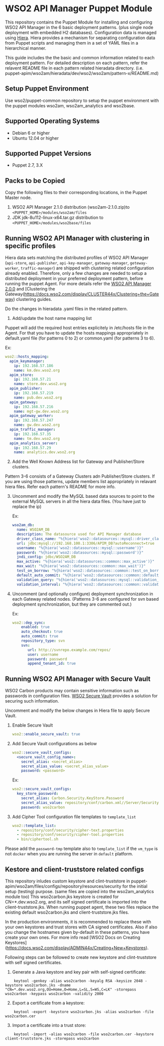 # WSO2 API Manager Puppet Module

This repository contains the Puppet Module for installing and configuring WSO2 API Manager in the 6 basic deployment patterns. (plus single node deployment with embedded H2 databases). Configuration data is managed using [Hiera](http://docs.puppetlabs.com/hiera/1/). Hiera provides a mechanism for separating configuration data from Puppet scripts and managing them in a set of YAML files in a hierarchical manner.

This guide includes the the basic and common information related to each deployment pattern. For detailed description on each pattern, refer the relavent README file in each pattern related hieradata directory. (i.e. puppet-apim/wso2am/hieradata/dev/wso2/wso2am/pattern-x/README.md) 

## Setup Puppet Environment

Use wso2/puppet-common repository to setup the puppet environment with the puppet modules wso2am, wso2am_analytics and wso2base.

## Supported Operating Systems

- Debian 6 or higher
- Ubuntu 12.04 or higher

## Supported Puppet Versions

- Puppet 2.7, 3.X

## Packs to be Copied

Copy the following files to their corresponding locations, in the Puppet Master node.

1. WSO2 API Manager 2.1.0 distribution (wso2am-2.1.0.zip)to `<PUPPET_HOME>/modules/wso2am/files`
2. JDK jdk-8u112-linux-x64.tar.gz distribution to `<PUPPET_HOME>/modules/wso2base/files`

## Running WSO2 API Manager with clustering in specific profiles

Hiera data sets matching the distributed profiles of WSO2 API Manager (`api-store`, `api-publisher`, `api-key-manager`, `gateway-manager`, `geteway-worker`, `traffic-manager`) are shipped with clustering related configuration already enabled. Therefore, only a few changes are needed to setup a distributed deployment in your preferred deployment pattern, before running the puppet Agent. For more details refer the [WSO2 API Manager 2.0.0](https://docs.wso2.com/display/CLUSTER44x/Clustering+API+Manager+2.0.0) and [Clustering the Gateway(https://docs.wso2.com/display/CLUSTER44x/Clustering+the+Gateway) clustering guides.

Do the changes in hieradata .yaml files in the related pattern.

1. Add/update the host name mapping list

Puppet will add the required host entries explicitely in /etc/hosts file in the Agent. For that you have to update the hosts mappings appropriately in default.yaml file (for patterns 0 to 2) or common.yaml (for patterns 3 to 6).

Ex:
   ```yaml
   wso2::hosts_mapping:
     apim_keymanager:
       ip: 192.168.57.186
       name: km.dev.wso2.org
     apim_store:
       ip: 192.168.57.21
       name: store.dev.wso2.org
     apim_publisher:
       ip: 192.168.57.219
       name: pub.dev.wso2.org
     apim_gateway:
       ip: 192.168.57.216
       name: mgt-gw.dev.wso2.org
     apim_gateway_worker:
       ip: 192.168.57.247
       name: gw.dev.wso2.org
     apim_traffic_manager:
       ip: 192.168.57.35
       name: tm.dev.wso2.org
     apim_analytics_server:
       ip: 192.168.57.29
       name: analytics.dev.wso2.org
   ```

2. Add the Well Known Address list for Gateway and Publisher/Store clusters.

Pattern 3-6 consists of a Gateway Clusters adn Publisher/Store clusters. If you are using those patterns, update members list appropriately in relavant hiera files. Refer each pattern's README for more info.

3. Uncomment and modify the MySQL based data sources to point to the external MySQL servers in all the hiera data files. (You have just to replace the ip)

   Ex:
    ```yaml
    wso2am_db:
      name: WSO2AM_DB
      description: The datasource used for API Manager database
      driver_class_name: "%{hiera('wso2::datasources::mysql::driver_class_name')}"
      url: jdbc:mysql://192.168.100.1:3306/APIM_DB?autoReconnect=true
      username: "%{hiera('wso2::datasources::mysql::username')}"
      password: "%{hiera('wso2::datasources::mysql::password')}"
      jndi_config: jdbc/WSO2AM_DB
      max_active: "%{hiera('wso2::datasources::common::max_active')}"
      max_wait: "%{hiera('wso2::datasources::common::max_wait')}"
      test_on_borrow: "%{hiera('wso2::datasources::common::test_on_borrow')}"
      default_auto_commit: "%{hiera('wso2::datasources::common::default_auto_commit')}"
      validation_query: "%{hiera('wso2::datasources::mysql::validation_query')}"
      validation_interval: "%{hiera('wso2::datasources::common::validation_interval')}"

    ```
4. Uncomment (and optionally configure) deployment synchronization in each Gateway related nodes. (Patterns 3-6 are configured for svn based deployment synchronization, but they are commented out.) 

    Ex:
    ```yaml
    wso2::dep_sync:
        enabled: true
        auto_checkout: true
        auto_commit: true
        repository_type: svn
        svn:
           url: http://svnrepo.example.com/repos/
           user: username
           password: password
           append_tenant_id: true
    ```

## Running WSO2 API Manager with Secure Vault

WSO2 Carbon products may contain sensitive information such as passwords in configuration files. [WSO2 Secure Vault](https://docs.wso2.com/display/Carbon444/Securing+Passwords+in+Configuration+Files) provides a solution for securing such information.

Uncomment and modify the below changes in Hiera file to apply Secure Vault.

1. Enable Secure Vault

    ```yaml
    wso2::enable_secure_vault: true
    ```

2. Add Secure Vault configurations as below

    ```yaml
    wso2::secure_vault_configs:
      <secure_vault_config_name>:
        secret_alias: <secret_alias>
        secret_alias_value: <secret_alias_value>
        password: <password>
    ```

    Ex:
    ```yaml
    wso2::secure_vault_configs:
      key_store_password:
        secret_alias: Carbon.Security.KeyStore.Password
        secret_alias_value: repository/conf/carbon.xml//Server/Security/KeyStore/Password,false
        password: wso2carbon
    ```
    
3. Add Cipher Tool configuration file templates to `template_list`

    ```yaml
    wso2::template_list:
      - repository/conf/security/cipher-text.properties
      - repository/conf/security/cipher-tool.properties
      - bin/ciphertool.sh
    ```
Please add the `password-tmp` template also to `template_list` if the `vm_type` is not `docker` when you are running the server in `default` platform.

## Kestore and client-truststore related configs

This repository inludes custom keystore and clint-truststore in puppet-apim/wso2am/files/configs/repository/resources/security for the initial setup (testing) purpose. (same files are copied into the wso2am_analytics module too) This wso2carbon.jks keystore is created for CN=*.dev.wso2.org, and its self signed certificate is imported into the client-truststore.jks. When running puppet agent, these two files replace the existing default wso2carbon.jks and client-truststore.jks files. 

In the production environments, it is recommended to replace these with your own keystores and trust stores with CA signed certificates. Also if also you change the hostnames given by-default in these patterns, you have create your own ones. For more info read [WSO2 Docs on Creating Keystores] (https://docs.wso2.com/display/ADMIN44x/Creating+New+Keystores).

Following steps can be followed to create new keystore and clint-truststore with self signed certificates.

1. Generate a Java keystore and key pair with self-signed certificate:
```
	keytool -genkey -alias wso2carbon -keyalg RSA -keysize 2048 -keystore wso2carbon.jks -dname "CN=*.dev.wso2.org,OU=Home,O=Home,L=SL,S=WS,C=LK" -storepass wso2carbon -keypass wso2carbon -validity 2000
```
2. Export a certificate from a keystore:
```
	keytool -export -keystore wso2carbon.jks -alias wso2carbon -file wso2carbon.cer
```
3. Import a certificate into a trust store:
```
	keytool -import -alias wso2carbon -file wso2carbon.cer -keystore client-truststore.jks -storepass wso2carbon
```
